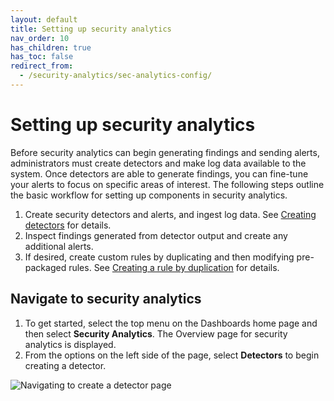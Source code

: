 ```yaml
---
layout: default
title: Setting up security analytics
nav_order: 10
has_children: true
has_toc: false
redirect_from:
  - /security-analytics/sec-analytics-config/
---
```


# Setting up security analytics

Before security analytics can begin generating findings and sending alerts, administrators must create detectors and make log data available to the system. Once detectors are able to generate findings, you can fine-tune your alerts to focus on specific areas of interest. The following steps outline the basic workflow for setting up components in security analytics.

1. Create security detectors and alerts, and ingest log data. See [Creating detectors]({{site.url}}{{site.baseurl}}/security-analytics/sec-analytics-config/detectors-config/) for details.
1. Inspect findings generated from detector output and create any additional alerts.
1. If desired, create custom rules by duplicating and then modifying pre-packaged rules. See [Creating a rule by duplication]({{site.url}}{{site.baseurl}}/security-analytics/usage/rules/#creating-a-rule-by-duplication) for details.

## Navigate to security analytics

1. To get started, select the top menu on the Dashboards home page and then select **Security Analytics**. The Overview page for security analytics is displayed.
1. From the options on the left side of the page, select **Detectors** to begin creating a detector.

<img src="{{site.url}}{{site.baseurl}}/images/Security/secanalytics-det-nav.png" alt="Navigating to create a detector page">

